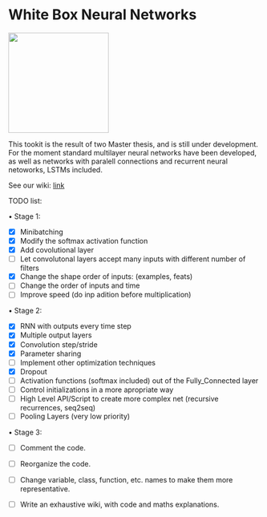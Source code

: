 # White Box Neural Networks

<img src="https://raw.githubusercontent.com/wiki/develask/White-Box-Neural-Networks/wbnn_logo.png" width="200">

This tookit is the result of two Master thesis, and is still under development. For the moment standard multilayer neural networks have been developed, as well as networks with paralell connections and recurrent neural netoworks, LSTMs included.

See our wiki: [link](https://github.com/develask/White-Box-Neural-Networks/wiki)

TODO list:

• Stage 1:
- [X] Minibatching
- [X] Modify the softmax activation function
- [X] Add covolutional layer
- [ ] Let convolutonal layers accept many inputs with different number of filters
- [X] Change the shape order of inputs: (examples, feats)
- [ ] Change the order of inputs and time
- [ ] Improve speed (do inp adition before multiplication)

• Stage 2:
- [X] RNN with outputs every time step
- [X] Multiple output layers
- [X] Convolution step/stride
- [X] Parameter sharing
- [ ] Implement other optimization techniques
- [X] Dropout
- [ ] Activation functions (softmax included) out of the Fully_Connected layer
- [ ] Control initializations in a more apropriate way
- [ ] High Level API/Script to create more complex net (recursive recurrences, seq2seq)
- [ ] Pooling Layers (very low priority)

• Stage 3:
- [ ] Comment the code.
- [ ] Reorganize the code.
- [ ] Change variable, class, function, etc. names to make them more representative.
- [ ] Write an exhaustive wiki, with code and maths explanations.

